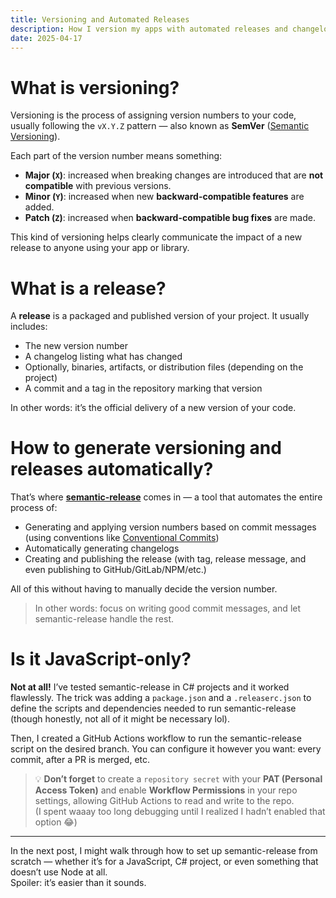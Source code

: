 ```yaml
---
title: Versioning and Automated Releases
description: How I version my apps with automated releases and changelogs
date: 2025-04-17
---
```


# What is versioning?

Versioning is the process of assigning version numbers to your code, usually following the `vX.Y.Z` pattern — also known as **SemVer** ([Semantic Versioning](https://semver.org/)).

Each part of the version number means something:

- **Major (`X`)**: increased when breaking changes are introduced that are **not compatible** with previous versions.
- **Minor (`Y`)**: increased when new **backward-compatible features** are added.
- **Patch (`Z`)**: increased when **backward-compatible bug fixes** are made.

This kind of versioning helps clearly communicate the impact of a new release to anyone using your app or library.

# What is a release?

A **release** is a packaged and published version of your project. It usually includes:

- The new version number
- A changelog listing what has changed
- Optionally, binaries, artifacts, or distribution files (depending on the project)
- A commit and a tag in the repository marking that version

In other words: it’s the official delivery of a new version of your code.

# How to generate versioning and releases automatically?

That’s where [**semantic-release**](https://semantic-release.gitbook.io/semantic-release/) comes in — a tool that automates the entire process of:

- Generating and applying version numbers based on commit messages (using conventions like [Conventional Commits](https://www.conventionalcommits.org/))
- Automatically generating changelogs
- Creating and publishing the release (with tag, release message, and even publishing to GitHub/GitLab/NPM/etc.)

All of this without having to manually decide the version number.

> In other words: focus on writing good commit messages, and let semantic-release handle the rest.

# Is it JavaScript-only?

**Not at all!** I’ve tested semantic-release in C# projects and it worked flawlessly. The trick was adding a `package.json` and a `.releaserc.json` to define the scripts and dependencies needed to run semantic-release (though honestly, not all of it might be necessary lol).

Then, I created a GitHub Actions workflow to run the semantic-release script on the desired branch. You can configure it however you want: every commit, after a PR is merged, etc.

> 💡 **Don’t forget** to create a `repository secret` with your **PAT (Personal Access Token)** and enable **Workflow Permissions** in your repo settings, allowing GitHub Actions to read and write to the repo.  
> (I spent waaay too long debugging until I realized I hadn’t enabled that option 😂)

---

In the next post, I might walk through how to set up semantic-release from scratch — whether it’s for a JavaScript, C# project, or even something that doesn’t use Node at all.  
Spoiler: it’s easier than it sounds.

